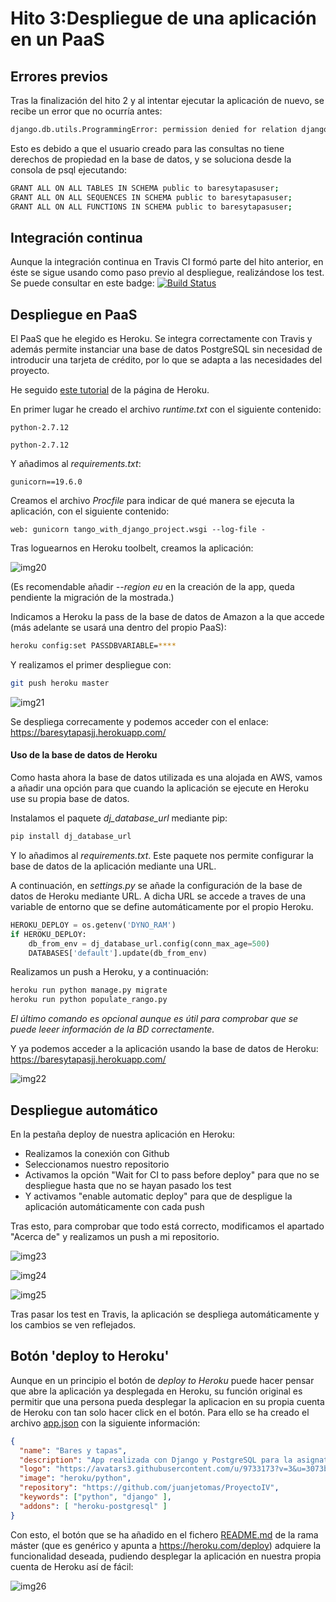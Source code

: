 # Hito 3:Despliegue de una aplicación en un PaaS
## Errores previos
Tras la finalización del hito 2 y al intentar ejecutar la aplicación de nuevo, se recibe un error que no ocurría antes:
```bash
django.db.utils.ProgrammingError: permission denied for relation django_migrations
```
Esto es debido a que el usuario creado para las consultas no tiene derechos de propiedad en la base de datos, y se soluciona desde la consola de psql ejecutando:
```bash
GRANT ALL ON ALL TABLES IN SCHEMA public to baresytapasuser;
GRANT ALL ON ALL SEQUENCES IN SCHEMA public to baresytapasuser;
GRANT ALL ON ALL FUNCTIONS IN SCHEMA public to baresytapasuser;
```
## Integración continua
Aunque la integración continua en Travis CI formó parte del hito anterior, en éste se sigue usando como paso previo al despliegue, realizándose los test.
Se puede consultar en este badge: [![Build Status](https://travis-ci.org/juanjetomas/ProyectoIV.svg?branch=master)](https://travis-ci.org/juanjetomas/ProyectoIV)

## Despliegue en PaaS
El PaaS que he elegido es Heroku. Se integra correctamente con Travis y además permite instanciar una base de datos PostgreSQL sin necesidad de introducir una tarjeta de crédito, por lo que se adapta a las necesidades del proyecto.

He seguido [este tutorial](https://devcenter.heroku.com/articles/deploying-python) de la página de Heroku.

En primer lugar he creado el archivo _runtime.txt_ con el siguiente contenido:
```
python-2.7.12
```
```
python-2.7.12
```
Y añadimos al _requirements.txt_:
```
gunicorn==19.6.0
```
Creamos el archivo _Procfile_ para indicar de qué manera se ejecuta la aplicación, con el siguiente contenido:
```
web: gunicorn tango_with_django_project.wsgi --log-file -
```
Tras loguearnos en Heroku toolbelt, creamos la aplicación:

![img20](capturas/captura20.png)

(Es recomendable añadir _--region eu_ en la creación de la app, queda pendiente la migración de la mostrada.)

Indicamos a Heroku la pass de la base de datos de Amazon a la que accede (más adelante se usará una dentro del propio PaaS):
```bash
heroku config:set PASSDBVARIABLE=****
```

Y realizamos el primer despliegue con:
```bash
git push heroku master
```

![img21](capturas/captura21.png)

Se despliega correcamente y podemos acceder con el enlace:
https://baresytapasjj.herokuapp.com/

#### Uso de la base de datos de Heroku
Como hasta ahora la base de datos utilizada es una alojada en AWS, vamos a añadir una opción para que cuando la aplicación se ejecute en Heroku use su propia base de datos.

Instalamos el paquete _dj_database_url_ mediante pip:
```bash
pip install dj_database_url
```
Y lo añadimos al _requirements.txt_. Este paquete nos permite configurar la base de datos de la aplicación mediante una URL.

A continuación, en _settings.py_ se añade la configuración de la base de datos de Heroku mediante URL. A dicha URL se accede a traves de una variable de entorno que se define automáticamente por el propio Heroku.

```python
HEROKU_DEPLOY = os.getenv('DYNO_RAM')
if HEROKU_DEPLOY:
    db_from_env = dj_database_url.config(conn_max_age=500)
    DATABASES['default'].update(db_from_env)
```

Realizamos un push a Heroku, y a continuación:
```bash
heroku run python manage.py migrate
heroku run python populate_rango.py
```
_El último comando es opcional aunque es útil para comprobar que se puede leeer información de la BD correctamente._

Y ya podemos acceder a la aplicación usando la base de datos de Heroku:
https://baresytapasjj.herokuapp.com/

![img22](capturas/captura22.png)

## Despliegue automático
En la pestaña deploy de nuestra aplicación en Heroku:
* Realizamos la conexión con Github
* Seleccionamos nuestro repositorio
* Activamos la opción "Wait for CI to pass before deploy" para que no se despliegue hasta que no se hayan pasado los test
* Y activamos "enable automatic deploy" para que de despligue la aplicación automáticamente con cada push

Tras esto, para comprobar que todo está correcto, modificamos el apartado "Acerca de" y realizamos un push a mi repositorio.

![img23](capturas/captura23.png)

![img24](capturas/captura24.png)

![img25](capturas/captura25.png)

Tras pasar los test en Travis, la aplicación se despliega automáticamente y los cambios se ven reflejados.

## Botón 'deploy to Heroku'
Aunque en un principio el botón de _deploy to Heroku_ puede hacer pensar que abre la aplicación ya desplegada en Heroku, su función original es permitir que una persona pueda desplegar la aplicacion en su propia cuenta de Heroku con tan solo hacer click en el botón. Para ello se ha creado el archivo [app.json](https://github.com/juanjetomas/ProyectoIV/blob/master/app.json) con la siguiente información:
```json
{
  "name": "Bares y tapas",
  "description": "App realizada con Django y PostgreSQL para la asignatura IV",
  "logo": "https://avatars3.githubusercontent.com/u/9733173?v=3&u=3073beb3aa9b174b98e4e4c6e6e9f7a893e7cdd2&s=140",
  "image": "heroku/python",
  "repository": "https://github.com/juanjetomas/ProyectoIV",
  "keywords": ["python", "django" ],
  "addons": [ "heroku-postgresql" ]
}
```
Con esto, el botón que se ha añadido en el fichero [README.md](https://github.com/juanjetomas/ProyectoIV) de la rama máster (que es genérico y apunta a https://heroku.com/deploy) adquiere la funcionalidad deseada, pudiendo desplegar la aplicación en nuestra propia cuenta de Heroku así de fácil:

![img26](capturas/captura26.png)

